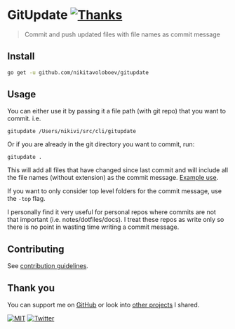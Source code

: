 # GitUpdate [![Thanks](http://bit.ly/saythankss)](https://github.com/users/nikitavoloboev/sponsorship)

> Commit and push updated files with file names as commit message

## Install

```Bash
go get -u github.com/nikitavoloboev/gitupdate
```

## Usage

You can either use it by passing it a file path (with git repo) that you want to commit. i.e.

`gitupdate /Users/nikivi/src/cli/gitupdate`

Or if you are already in the git directory you want to commit, run:

`gitupdate .`

This will add all files that have changed since last commit and will include all the file names (without extension) as the commit message. [Example use](https://github.com/nikitavoloboev/knowledge/commits/master).

If you want to only consider top level folders for the commit message, use the `-top` flag.

I personally find it very useful for personal repos where commits are not that important (i.e. notes/dotfiles/docs). I treat these repos as write only so there is no point in wasting time writing a commit message.

## Contributing

See [contribution guidelines](CONTRIBUTING.md#readme).

## Thank you

You can support me on [GitHub](https://github.com/users/nikitavoloboev/sponsorship) or look into [other projects](https://nikitavoloboev.xyz/projects) I shared.

[![MIT](https://img.shields.io/badge/license-MIT-0a0a0a.svg?style=flat&colorA=0a0a0a)](LICENSE) [![Twitter](http://bit.ly/nikitatweet)](https://twitter.com/nikitavoloboev)

